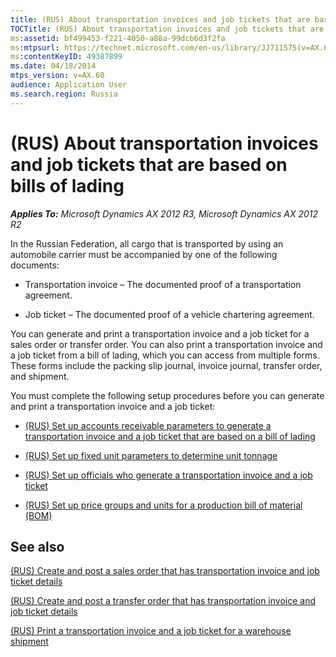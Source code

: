 ```yaml
---
title: (RUS) About transportation invoices and job tickets that are based on bills of lading
TOCTitle: (RUS) About transportation invoices and job tickets that are based on bills of lading
ms:assetid: bf499453-f221-4050-a88a-99dcb6d3f2fa
ms:mtpsurl: https://technet.microsoft.com/en-us/library/JJ711575(v=AX.60)
ms:contentKeyID: 49387899
ms.date: 04/18/2014
mtps_version: v=AX.60
audience: Application User
ms.search.region: Russia
---
```


# (RUS) About transportation invoices and job tickets that are based on bills of lading 


_**Applies To:** Microsoft Dynamics AX 2012 R3, Microsoft Dynamics AX 2012 R2_

In the Russian Federation, all cargo that is transported by using an automobile carrier must be accompanied by one of the following documents:

  - Transportation invoice – The documented proof of a transportation agreement.

  - Job ticket – The documented proof of a vehicle chartering agreement.

You can generate and print a transportation invoice and a job ticket for a sales order or transfer order. You can also print a transportation invoice and a job ticket from a bill of lading, which you can access from multiple forms. These forms include the packing slip journal, invoice journal, transfer order, and shipment.

You must complete the following setup procedures before you can generate and print a transportation invoice and a job ticket:

  - [(RUS) Set up accounts receivable parameters to generate a transportation invoice and a job ticket that are based on a bill of lading](rus-set-up-accounts-receivable-parameters-to-generate-a-transportation-invoice-and-a-job-ticket-that-are-based-on-a-bill-of-lading.md)

  - [(RUS) Set up fixed unit parameters to determine unit tonnage](rus-set-up-fixed-unit-parameters-to-determine-unit-tonnage.md)

  - [(RUS) Set up officials who generate a transportation invoice and a job ticket](rus-set-up-officials-who-generate-a-transportation-invoice-and-a-job-ticket.md)

  - [(RUS) Set up price groups and units for a production bill of material (BOM)](rus-set-up-price-groups-and-units-for-a-production-bill-of-material-bom.md)

## See also

[(RUS) Create and post a sales order that has transportation invoice and job ticket details](rus-create-and-post-a-sales-order-that-has-transportation-invoice-and-job-ticket-details.md)

[(RUS) Create and post a transfer order that has transportation invoice and job ticket details](rus-create-and-post-a-transfer-order-that-has-transportation-invoice-and-job-ticket-details.md)

[(RUS) Print a transportation invoice and a job ticket for a warehouse shipment](rus-print-a-transportation-invoice-and-a-job-ticket-for-a-warehouse-shipment.md)

  


